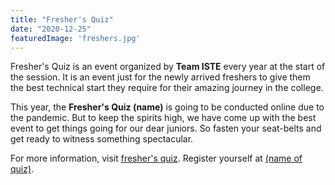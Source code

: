 ```yaml
---
title: "Fresher's Quiz"
date: "2020-12-25"
featuredImage: 'freshers.jpg'
---
```

Fresher's Quiz is an event organized by **Team ISTE** every year at the start of the session. It is an event just for the newly arrived freshers to give them the best technical start they require for their amazing journey in the college.

This year, the **Fresher's Quiz (name)** is going to be conducted online due to the pandemic. But to keep the spirits high, we have come up with the best event to get things going for our dear juniors. So fasten your seat-belts and get ready to witness something spectacular.

For more information, visit [fresher's quiz](#). Register yourself at [(name of quiz)](#).


